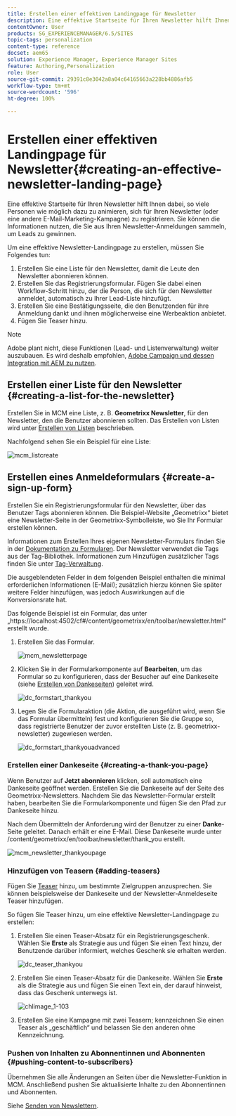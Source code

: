 ```yaml
---
title: Erstellen einer effektiven Landingpage für Newsletter
description: Eine effektive Startseite für Ihren Newsletter hilft Ihnen dabei, so viele Personen wie möglich dazu zu animieren, sich für Ihren Newsletter (oder eine andere E-Mail-Marketing-Kampagne) zu registrieren. Sie können die Informationen nutzen, die Sie aus Ihren Newsletter-Anmeldungen sammeln, um Leads zu gewinnen.
contentOwner: User
products: SG_EXPERIENCEMANAGER/6.5/SITES
topic-tags: personalization
content-type: reference
docset: aem65
solution: Experience Manager, Experience Manager Sites
feature: Authoring,Personalization
role: User
source-git-commit: 29391c8e3042a8a04c64165663a228bb4886afb5
workflow-type: tm+mt
source-wordcount: '596'
ht-degree: 100%

---
```


# Erstellen einer effektiven Landingpage für Newsletter{#creating-an-effective-newsletter-landing-page}

Eine effektive Startseite für Ihren Newsletter hilft Ihnen dabei, so viele Personen wie möglich dazu zu animieren, sich für Ihren Newsletter (oder eine andere E-Mail-Marketing-Kampagne) zu registrieren. Sie können die Informationen nutzen, die Sie aus Ihren Newsletter-Anmeldungen sammeln, um Leads zu gewinnen.

Um eine effektive Newsletter-Landingpage zu erstellen, müssen Sie Folgendes tun:

1. Erstellen Sie eine Liste für den Newsletter, damit die Leute den Newsletter abonnieren können.
1. Erstellen Sie das Registrierungsformular. Fügen Sie dabei einen Workflow-Schritt hinzu, der die Person, die sich für den Newsletter anmeldet, automatisch zu Ihrer Lead-Liste hinzufügt.
1. Erstellen Sie eine Bestätigungsseite, die den Benutzenden für ihre Anmeldung dankt und ihnen möglicherweise eine Werbeaktion anbietet.
1. Fügen Sie Teaser hinzu.

>[!NOTE]
>
>Adobe plant nicht, diese Funktionen (Lead- und Listenverwaltung) weiter auszubauen.
>Es wird deshalb empfohlen, [Adobe Campaign und dessen Integration mit AEM zu nutzen](/help/sites-administering/campaign.md).

## Erstellen einer Liste für den Newsletter {#creating-a-list-for-the-newsletter}

Erstellen Sie in MCM eine Liste, z. B. **Geometrixx Newsletter**, für den Newsletter, den die Benutzer abonnieren sollten. Das Erstellen von Listen wird unter [Erstellen von Listen](/help/sites-classic-ui-authoring/classic-personalization-campaigns.md#creatingnewlists) beschrieben.

Nachfolgend sehen Sie ein Beispiel für eine Liste:

![mcm_listcreate](assets/mcm_listcreate.png)

## Erstellen eines Anmeldeformulars {#create-a-sign-up-form}

Erstellen Sie ein Registrierungsformular für den Newsletter, über das Benutzer Tags abonnieren können. Die Beispiel-Website „Geometrixx“ bietet eine Newsletter-Seite in der Geometrixx-Symbolleiste, wo Sie Ihr Formular erstellen können.

Informationen zum Erstellen Ihres eigenen Newsletter-Formulars finden Sie in der [Dokumentation zu Formularen](/help/sites-authoring/default-components.md#form). Der Newsletter verwendet die Tags aus der Tag-Bibliothek. Informationen zum Hinzufügen zusätzlicher Tags finden Sie unter [Tag-Verwaltung](/help/sites-authoring/tags.md#tagadministration).

Die ausgeblendeten Felder in dem folgenden Beispiel enthalten die minimal erforderlichen Informationen (E-Mail); zusätzlich hierzu können Sie später weitere Felder hinzufügen, was jedoch Auswirkungen auf die Konversionsrate hat.

Das folgende Beispiel ist ein Formular, das unter „https://localhost:4502/cf#/content/geometrixx/en/toolbar/newsletter.html“ erstellt wurde.

1. Erstellen Sie das Formular.

   ![mcm_newsletterpage](assets/mcm_newsletterpage.png)

1. Klicken Sie in der Formularkomponente auf **Bearbeiten**, um das Formular so zu konfigurieren, dass der Besucher auf eine Dankeseite (siehe [Erstellen von Dankeseiten](#creating-a-thank-you-page)) geleitet wird.

   ![dc_formstart_thankyou](assets/dc_formstart_thankyou.png)

1. Legen Sie die Formularaktion (die Aktion, die ausgeführt wird, wenn Sie das Formular übermitteln) fest und konfigurieren Sie die Gruppe so, dass registrierte Benutzer der zuvor erstellten Liste (z. B. geometrixx-newsletter) zugewiesen werden.

   ![dc_formstart_thankyouadvanced](assets/dc_formstart_thankyouadvanced.png)

### Erstellen einer Dankeseite {#creating-a-thank-you-page}

Wenn Benutzer auf **Jetzt abonnieren** klicken, soll automatisch eine Dankeseite geöffnet werden. Erstellen Sie die Dankeseite auf der Seite des Geometrixx-Newsletters. Nachdem Sie das Newsletter-Formular erstellt haben, bearbeiten Sie die Formularkomponente und fügen Sie den Pfad zur Dankeseite hinzu.

Nach dem Übermitteln der Anforderung wird der Benutzer zu einer **Danke**-Seite geleitet. Danach erhält er eine E-Mail. Diese Dankeseite wurde unter /content/geometrixx/en/toolbar/newsletter/thank_you erstellt.

![mcm_newsletter_thankyoupage](assets/mcm_newsletter_thankyoupage.png)

### Hinzufügen von Teasern {#adding-teasers}

Fügen Sie [Teaser](/help/sites-classic-ui-authoring/classic-personalization-campaigns.md#teasers) hinzu, um bestimmte Zielgruppen anzusprechen. Sie können beispielsweise der Dankeseite und der Newsletter-Anmeldeseite Teaser hinzufügen.

So fügen Sie Teaser hinzu, um eine effektive Newsletter-Landingpage zu erstellen:

1. Erstellen Sie einen Teaser-Absatz für ein Registrierungsgeschenk. Wählen Sie **Erste** als Strategie aus und fügen Sie einen Text hinzu, der Benutzende darüber informiert, welches Geschenk sie erhalten werden.

   ![dc_teaser_thankyou](assets/dc_teaser_thankyou.png)

1. Erstellen Sie einen Teaser-Absatz für die Dankeseite. Wählen Sie **Erste** als die Strategie aus und fügen Sie einen Text ein, der darauf hinweist, dass das Geschenk unterwegs ist.

   ![chlimage_1-103](assets/chlimage_1-103.png)

1. Erstellen Sie eine Kampagne mit zwei Teasern; kennzeichnen Sie einen Teaser als „geschäftlich“ und belassen Sie den anderen ohne Kennzeichnung.

### Pushen von Inhalten zu Abonnentinnen und Abonnenten {#pushing-content-to-subscribers}

Übernehmen Sie alle Änderungen an Seiten über die Newsletter-Funktion in MCM. Anschließend pushen Sie aktualisierte Inhalte zu den Abonnentinnen und Abonnenten.

Siehe [Senden von Newslettern](/help/sites-classic-ui-authoring/classic-personalization-campaigns.md#newsletters).
